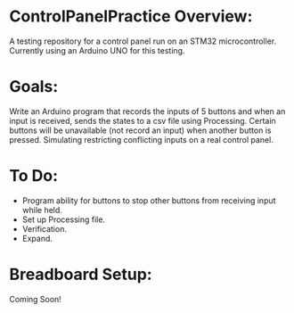 # ControlPanelPractice Overview:
A testing repository for a control panel run on an STM32 microcontroller. Currently using an Arduino UNO for this testing.

# Goals:
Write an Arduino program that records the inputs of 5 buttons and when an input is received, sends the states to a csv file using Processing. 
Certain buttons will be unavailable (not record an input) when another button is pressed. Simulating restricting conflicting inputs on a real control panel.

# To Do:
- Program ability for buttons to stop other buttons from receiving input while held.
- Set up Processing file.
- Verification.
- Expand.

# Breadboard Setup:
Coming Soon!

